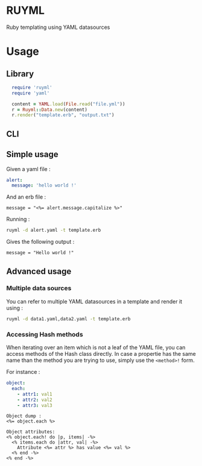 # RUYML

Ruby templating using YAML datasources

# Usage

## Library

```ruby
  require 'ruyml'
  require 'yaml'

  content = YAML.load(File.read("file.yml"))
  r = Ruyml::Data.new(content)
  r.render("template.erb", "output.txt")
```

## CLI

## Simple usage

Given a yaml file :

```yaml
alert:
  message: 'hello world !'
```

And an erb file :

```erb
message = "<%= alert.message.capitalize %>"
```

Running :

```bash
ruyml -d alert.yaml -t template.erb
```

Gives the following output :

```
message = "Hello world !"
```

## Advanced usage
### Multiple data sources
You can refer to multiple YAML datasources in a template and render it using :

```bash
ruyml -d data1.yaml,data2.yaml -t template.erb
```

### Accessing Hash methods
When iterating over an item which is not a leaf of the YAML file, you can access
methods of the Hash class directly. In case a propertie has the same name than
the method you are trying to use, simply use the `<method>!` form.

For instance :

```yaml
object:
  each:
    - attr1: val1
    - attr2: val2
    - attr3: val3
```

```erb
Object dump :
<%= object.each %>

Object attributes:
<% object.each! do |p, items| -%>
  <% items.each do |attr, val| -%>
    Attribute <%= attr %> has value <%= val %>
  <% end -%>
<% end -%>
```
